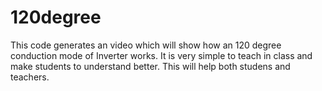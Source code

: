 # 120degree
This code generates an video which will show how an 120 degree conduction mode of Inverter works. It is very simple to teach in class and make students to understand better. This will help both studens and teachers.
